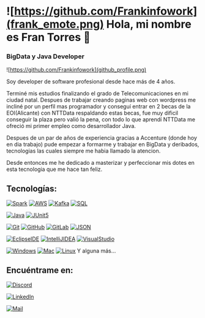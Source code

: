 # ![https://github.com/Frankinfowork](frank_emote.png) Hola, mi nombre es Fran Torres 👋
### BigData y Java Developer
![https://github.com/Frankinfowork](github_profile.png)

Soy developer de software profesional desde hace más de 4 años.

Terminé mis estudios finalizando el grado de Telecomunicaciones en mi ciudad natal. Despues de trabajar creando paginas web con wordpress me incliné por un perfil mas programador y conseguí entrar en 2 becas de la EOI(Alicante) con NTTData respaldando estas becas, fue muy dificil conseguir la plaza pero valió la pena, con todo lo que aprendí NTTData me ofreció mi primer empleo como desarrollador Java.

Despues de un par de años de experiencia gracias a Accenture (donde hoy en dia trabajo) pude empezar a formarme y trabajar en BigData y deribados, tecnologias las cuales siempre me habia llamado la atencion.

Desde entonces me he dedicado a masterizar y perfeccionar mis dotes en esta tecnologia que me hace tan feliz.

## Tecnologías:
[![Spark](https://img.shields.io/badge/Spark-BigData-26689A?style=for-the-badge&logo=SparkAR)]()
[![AWS](https://img.shields.io/badge/AmazonAWS-BigData-26689A?style=for-the-badge&logo=AmazonAWS)]()
[![Kafka](https://img.shields.io/badge/Kafka-BigData-26689A?style=for-the-badge&logo=ApacheKafka)]()
[![SQL](https://img.shields.io/badge/SQL-BigData-26689A?style=for-the-badge&logo=MySQL)]()

[![Java](https://img.shields.io/badge/Java-Dev-071D49?style=for-the-badge&logo=JavaScript)]()
[![JUnit5](https://img.shields.io/badge/JUnit5-Dev-071D49?style=for-the-badge&logo=JUnit5)]()

[![Git](https://img.shields.io/badge/Git-Tools-FF0000?style=for-the-badge&logo=Git)]()
[![GitHub](https://img.shields.io/badge/GitHub-Tools-FF0000?style=for-the-badge&logo=GitHub)]()
[![GitLab](https://img.shields.io/badge/GitLab-Tools-FF0000?style=for-the-badge&logo=GitLab)]()
[![JSON](https://img.shields.io/badge/JSON-Tools-FF0000?style=for-the-badge&logo=JSON)]()


[![EclipseIDE](https://img.shields.io/badge/EclipseIDE-Tools-FF9A00?style=for-the-badge&logo=EclipseIDE)]()
[![IntelliJIDEA](https://img.shields.io/badge/IntelliJIDEA-Tools-FF9A00?style=for-the-badge&logo=IntelliJIDEA)]()
[![VisualStudio](https://img.shields.io/badge/VisualStudio-Tools-FF9A00?style=for-the-badge&logo=VisualStudio)]()

[![Windows](https://img.shields.io/badge/Windows-SO-4B275F?style=for-the-badge&logo=Windows)]()
[![Mac](https://img.shields.io/badge/Mac-SO-4B275F?style=for-the-badge&logo=macOS)]()
[![Linux](https://img.shields.io/badge/Linux-SO-4B275F?style=for-the-badge&logo=Linux)]()
Y alguna más...

## Encuéntrame en:
[![Discord](https://img.shields.io/badge/Discord-FranK0475-5865F2?style=for-the-badge&logo=discord&logoColor=white&labelColor=101010)](FranK#0475)

[![LinkedIn](https://img.shields.io/badge/LinkedIn-Fran_Torres-0077B5?style=for-the-badge&logo=linkedin&logoColor=white&labelColor=101010)](https://www.linkedin.com/in/francisco-josé-torres-cantó-383007190/)

[![Mail](https://img.shields.io/badge/Gmail-frank.infowork-0077B5?style=for-the-badge&logo=Gmail&logoColor=white&labelColor=101010)](frank.infowork@gmail.com)
